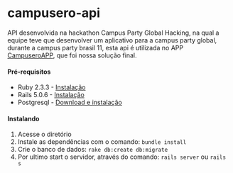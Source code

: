 # campusero-api

API desenvolvida na hackathon Campus Party Global Hacking, na qual a equipe teve que desenvolver um aplicativo para a campus party global, durante a campus party brasil 11, esta api é utilizada no APP [CampuseroAPP](https://github.com/diegotsi/CampuseroApp), que foi nossa solução final.

#### Pré-requisitos
- Ruby 2.3.3 - [Instalação](https://gorails.com/setup/ubuntu/14.04#ruby)
- Rails 5.0.6 - [Instalação](https://gorails.com/setup/ubuntu/14.04#rails)
- Postgresql - [Download e instalação](https://www.postgresql.org)

#### Instalando
1. Acesse o diretório
2. Instale as dependências com o comando: ```bundle install ```
3. Crie o banco de dados: ``` rake db:create db:migrate ```
4. Por ultimo start o servidor, através do comando: ``` rails server ``` ou ``` rails s ```

